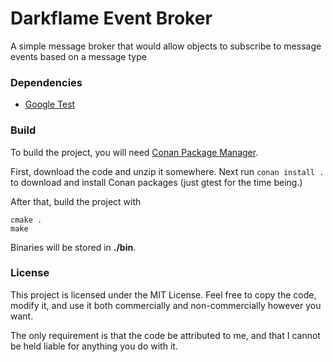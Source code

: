 # Darkflame Event Broker
A simple message broker that would allow objects to subscribe to message events based on a message type

### Dependencies
* [Google Test](https://github.com/google/googletest)

### Build
To build the project, you will need [Conan Package Manager](https://conan.io/).

First, download the code and unzip it somewhere. Next run `conan install .` to download and install Conan packages (just gtest for the time being.)

After that, build the project with

```
cmake .
make
```

Binaries will be stored in **./bin**.

### License
This project is licensed under the MIT License. Feel free to copy the code, modify it, and use it both commercially and non-commercially however you want.

The only requirement is that the code be attributed to me, and that I cannot be held liable for anything you do with it.